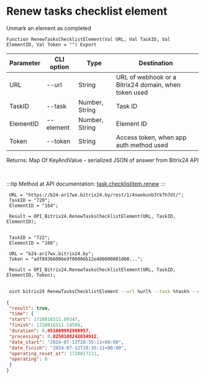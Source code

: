 ﻿---
sidebar_position: 7
---

# Renew tasks checklist element
 Unmark an element as completed



`Function RenewTasksChecklistElement(Val URL, Val TaskID, Val ElementID, Val Token = "") Export`

 | Parameter | CLI option | Type | Destination |
 |-|-|-|-|
 | URL | --url | String | URL of webhook or a Bitrix24 domain, when token used |
 | TaskID | --task | Number, String | Task ID |
 | ElementID | --element | Number, String | Element ID |
 | Token | --token | String | Access token, when app auth method used |

 
 Returns: Map Of KeyAndValue - serialized JSON of answer from Bitrix24 API

<br/>

:::tip
Method at API documentation: [task.checklistitem.renew](https://dev.1c-bitrix.ru/rest_help/tasks/task/checklistitem/renew.php)
:::
<br/>


```bsl title="Code example"
 URL = "https://b24-ar17wx.bitrix24.by/rest/1/4swokunb3tk7h7dt/";
 TaskID = "720";
 ElementID = "164";
 
 Result = OPI_Bitrix24.RenewTasksChecklistElement(URL, TaskID, ElementID);
 
 
 TaskID = "722";
 ElementID = "168";
 
 URL = "b24-ar17wx.bitrix24.by";
 Token = "adf89366006e9f06006b12e400000001000...";
 
 Result = OPI_Bitrix24.RenewTasksChecklistElement(URL, TaskID, ElementID, Token);
```
	


```sh title="CLI command example"
 
 oint bitrix24 RenewTasksChecklistElement --url %url% --task %task% --element %element% --token %token%

```

```json title="Result"
{
 "result": true,
 "time": {
 "start": 1720816511.09347,
 "finish": 1720816511.14508,
 "duration": 0.051609992980957,
 "processing": 0.0250108242034912,
 "date_start": "2024-07-12T20:35:11+00:00",
 "date_finish": "2024-07-12T20:35:11+00:00",
 "operating_reset_at": 1720817111,
 "operating": 0
 }
}
```
